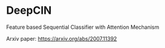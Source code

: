 # DeepCIN
Feature based Sequential Classifier with Attention Mechanism

Arxiv paper: https://arxiv.org/abs/2007.11392
